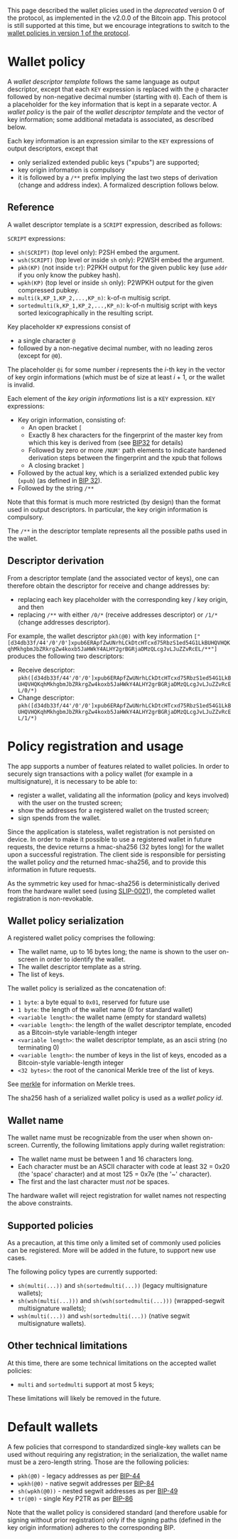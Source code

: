 
This page described the wallet plicies used in the _deprecated_ version 0 of the protocol, as implemented in the v2.0.0 of the Bitcoin app. This protocol is still supported at this time, but we encourage integrations to switch to the [wallet policies in version 1 of the protocol](../wallet.md).

# Wallet policy

A _wallet descriptor template_ follows the same language as output descriptor, except that each `KEY` expression is replaced with the `@` character followed by non-negative  decimal number (starting with `0`). Each of them is a placeholder for the key information that is kept in a separate vector.
A *wallet policy* is the pair of the _wallet descriptor template_ and the vector of key information; some additional metadata is associated, as described below.

Each key information is an expression similar to the `KEY` expressions of output descriptors, except that
- only serialized extended public keys ("xpubs") are supported;
- key origin information is compulsory
- it is followed by a `/**` prefix implying the last two steps of derivation (change and address index). A formalized description follows below.

## Reference

A wallet descriptor template is a `SCRIPT` expression, described as follows:

`SCRIPT` expressions:
-   `sh(SCRIPT)` (top level only): P2SH embed the argument.
-   `wsh(SCRIPT)` (top level or inside `sh` only): P2WSH embed the argument.
-   `pkh(KP)` (not inside `tr`): P2PKH output for the given public key (use `addr` if you only know the pubkey hash).
-   `wpkh(KP)` (top level or inside `sh` only): P2WPKH output for the given compressed pubkey.
-   `multi(k,KP_1,KP_2,...,KP_n)`: k-of-n multisig script.
-   `sortedmulti(k,KP_1,KP_2,...,KP_n)`: k-of-n multisig script with keys sorted lexicographically in the resulting script.

Key placeholder `KP` expressions consist of
- a single character `@`
- followed by a non-negative decimal number, with no leading zeros (except for `@0`).

The placeholder `@i` for some number *i* represents the *i*-th key in the vector of key orgin informations (which must be of size at least *i* + 1, or the wallet is invalid. 

Each element of the *key origin informations* list is a `KEY` expression.
`KEY` expressions:

-   Key origin information, consisting of:
    -   An open bracket `[`
    -   Exactly 8 hex characters for the fingerprint of the master key from which this key is derived from (see [BIP32](https://github.com/bitcoin/bips/blob/master/bip-0032.mediawiki) for details)
    -   Followed by zero or more `/NUM'` path elements to indicate hardened derivation steps between the fingerprint and the xpub that follows
    -   A closing bracket `]`
-   Followed by the actual key, which is a serialized extended public key (`xpub`) (as defined in [BIP 32](https://github.com/bitcoin/bips/blob/master/bip-0032.mediawiki)).
-   Followed by the string `/**`

Note that this format is much more restricted (by design) than the format used in output descriptors. In particular, the key origin information is compulsory.

The `/**` in the descriptor template represents all the possible paths used in the wallet.

## Descriptor derivation

From a descriptor template (and the associated vector of keys), one can therefore obtain the descriptor for receive and change addresses by:

- replacing each key placeholder with the corresponding key / key origin, and then
-  replacing `/**` with either `/0/*` (receive addresses descriptor) or `/1/*` (change addresses descriptor).

For example, the wallet descriptor `pkh(@0)` with key information `["[d34db33f/44'/0'/0']xpub6ERApfZwUNrhLCkDtcHTcxd75RbzS1ed54G1LkBUHQVHQKqhMkhgbmJbZRkrgZw4koxb5JaHWkY4ALHY2grBGRjaDMzQLcgJvLJuZZvRcEL/**"]` produces the following two descriptors:

- Receive descriptor: `pkh([d34db33f/44'/0'/0']xpub6ERApfZwUNrhLCkDtcHTcxd75RbzS1ed54G1LkBUHQVHQKqhMkhgbmJbZRkrgZw4koxb5JaHWkY4ALHY2grBGRjaDMzQLcgJvLJuZZvRcEL/0/*)`
- Change descriptor: `pkh([d34db33f/44'/0'/0']xpub6ERApfZwUNrhLCkDtcHTcxd75RbzS1ed54G1LkBUHQVHQKqhMkhgbmJbZRkrgZw4koxb5JaHWkY4ALHY2grBGRjaDMzQLcgJvLJuZZvRcEL/1/*)`

# Policy registration and usage
The app supports a number of features related to wallet policies. In order to securely sign transactions with a policy wallet (for example in a multisignature), it is necessary to be able to:

- register a wallet, validating all the information (policy and keys involved) with the user on the trusted screen;
- show the addresses for a registered wallet on the trusted screen;
- sign spends from the wallet. 

Since the application is stateless, wallet registration is not persisted on device. In order to make it possible to use a registered wallet in future requests, the device returns a hmac-sha256 (32 bytes long) for the wallet upon a successful registration. The client side is responsible for persisting the wallet policy *and* the returned hmac-sha256, and to provide this information in future requests.

As the symmetric key used for hmac-sha256 is deterministically derived from the hardware wallet seed (using [SLIP-0021](https://github.com/satoshilabs/slips/blob/master/slip-0021.md)), the completed wallet registration is non-revokable.

## Wallet policy serialization

A registered wallet policy comprises the following:
- The wallet name, up to 16 bytes long; the name is shown to the user on-screen in order to identify the wallet.
- The wallet descriptor template as a string.
- The list of keys.

The wallet policy is serialized as the concatenation of:

- `1 byte`: a byte equal to `0x01`, reserved for future use
- `1 byte`: the length of the wallet name (0 for standard wallet)
- `<variable length>`:  the wallet name (empty for standard wallets)
- `<variable length>`: the length of the wallet descriptor template, encoded as a Bitcoin-style variable-length integer
- `<variable length>`: the wallet descriptor template, as an ascii string (no terminating 0)
- `<variable length>`: the number of keys in the list of keys, encoded as a Bitcoin-style variable-length integer
- `<32 bytes>`: the root of the canonical Merkle tree of the list of keys.

See [merkle](../merkle.md) for information on Merkle trees.

The sha256 hash of a serialized wallet policy is used as a *wallet policy id*.

## Wallet name

The wallet name must be recognizable from the user when shown on-screen. Currently, the following limitations apply during wallet registration:
- The wallet name must be between 1 and 16 characters long.
- Each character must be an ASCII character with code at least 32 = 0x20 (the 'space' character) and at most 125 = 0x7e (the '~' character).
- The first and the last character must _not_ be spaces.

The hardware wallet will reject registration for wallet names not respecting the above constraints.

## Supported policies

As a precaution, at this time only a limited set of commonly used policies can be registered. More will be added in the future, to support new use cases.

The following policy types are currently supported:

- `sh(multi(...))` and `sh(sortedmulti(...))` (legacy multisignature wallets);
- `sh(wsh(multi(...)))` and `sh(wsh(sortedmulti(...)))` (wrapped-segwit multisignature wallets);
- `wsh(multi(...))` and `wsh(sortedmulti(...))` (native segwit multisignature wallets).

## Other technical limitations

At this time, there are some technical limitations on the accepted wallet policies:
- `multi` and `sortedmulti` support at most 5 keys;

These limitations will likely be removed in the future.

# Default wallets
A few policies that correspond to standardized single-key wallets can be used without requiring any registration; in the serialization, the wallet name must be a zero-length string. Those are the following policies:

- ``pkh(@0)`` - legacy addresses as per [BIP-44](https://github.com/bitcoin/bips/blob/master/bip-0044.mediawiki)
- ``wpkh(@0)`` - native segwit addresses per [BIP-84](https://github.com/bitcoin/bips/blob/master/bip-0084.mediawiki)
- ``sh(wpkh(@0))`` - nested segwit addresses as per [BIP-49](https://github.com/bitcoin/bips/blob/master/bip-0049.mediawiki)
- ``tr(@0)`` - single Key P2TR as per [BIP-86](https://github.com/bitcoin/bips/blob/master/bip-0086.mediawiki)

Note that the wallet policy is considered standard (and therefore usable for signing without prior registration) only if the signing paths (defined in the key origin information) adheres to the corresponding BIP.